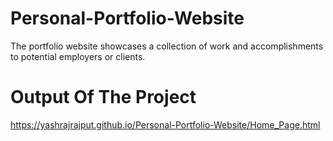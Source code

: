 # Personal-Portfolio-Website
The portfolio website showcases a collection of work and accomplishments to potential employers or clients.

# Output Of The Project
https://yashrajrajput.github.io/Personal-Portfolio-Website/Home_Page.html
